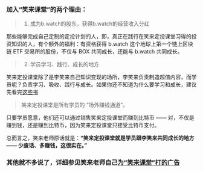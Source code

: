 ### 加入“笑来课堂”的两个理由：

> 1. 成为b.watch的股东，获得b.watch的经营收入分红

那些能够完成自己定制的定投计划的人，即，真正在践行在笑来定投课堂习得的投资知识的人，有个额外的福利：有资格获得 b.watch 这个地球上第一个链上区块链 ETF 交易所的股份，不仅与 BOX 共同成长，还能与 b.watch 共同成长。

> 2. 学员学习、践行、成长的地方

笑来定投课堂除了是李笑来自己知识变现的场所，李笑来负责制造超值内容，而学员呢？负责学习、吸收、践行与成长。如果你还不知道为什么要学习和成长，建议先看完[这些书](/books.md)

> 笑来定投课堂是所有学员的 “场外赚钱通道”。

只要学员愿意，他们还可以通过销售笑来定投课堂而赚到比特币 —— 对，不仅是赚到钱，还是赚到比特币，因为笑来定投课堂只接受比特币支付。

总而言之，笑来老师原话就是：**“笑来定投课堂就是学员跟李笑来共同成长的地方 —— 少废话、多赚钱，这很实在。”**

### 其他就不多说了，详细参见笑来老师自己[为“笑来课堂”打的广告](https://github.com/xiaolai/regular-investing-in-box/blob/master/Z-Appendix.04.md)
